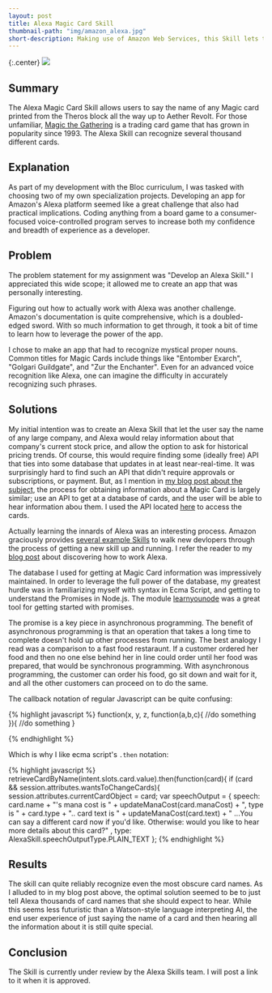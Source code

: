 ```yaml
---
layout: post
title: Alexa Magic Card Skill
thumbnail-path: "img/amazon_alexa.jpg"
short-description: Making use of Amazon Web Services, this Skill lets the user say the name of any Magic Card from Khans of Tarkir block onwards, and retrieve all printed information about that card.
---
```


{:.center}
![]({{site.baseurl}}/img/mtg-logo.png)

## Summary

The Alexa Magic Card Skill allows users to say the name of any Magic card printed from the Theros block all the way up to Aether Revolt. For those unfamiliar, <a href="http://magic.wizards.com/en">Magic the Gathering</a> is a trading card game that has grown in popularity since 1993. The Alexa Skill can recognize several thousand different cards.
## Explanation

As part of my development with the Bloc curriculum, I was tasked with choosing two of my own specialization projects. Developing an app for Amazon's Alexa platform seemed like a great challenge that also had practical implications. Coding anything from a board game to a consumer-focused voice-controlled program serves to increase both my confidence and breadth of experience as a developer.

## Problem

The problem statement for my assignment was "Develop an Alexa Skill." I appreciated this wide scope; it allowed me to create an app that was personally interesting. 

Figuring out how to actually work with Alexa was another challenge. Amazon's documentation is quite comprehensive, which is a doubled-edged sword. With so much information to get through, it took a bit of time to learn how to leverage the power of the app.

I chose to make an app that had to recognize mystical proper nouns. Common titles for Magic Cards include things like "Entomber Exarch", "Golgari Guildgate", and "Zur the Enchanter". Even for an advanced voice recognition like Alexa, one can imagine the difficulty in accurately recognizing such phrases.

## Solutions

My initial intention was to create an Alexa Skill that let the user say the name of any large company, and Alexa would relay information about that company's current stock price, and allow the option to ask for historical pricing trends. Of course, this would require finding some (ideally free) API that ties into some database that updates in at least near-real-time. It was surprisingly hard to find such an API that didn't require approvals or subscriptions, or payment. But, as I mention in <a href="http://andrewmbyrd.github.io/2017/02/13/alexa-cards.html">my blog post about the subject</a>, the process for obtaining information about a Magic Card is largely similar; use an API to get at a database of cards, and the user will be able to hear information abou them. I used the API located <a href="https://docs.magicthegathering.io/#overview">here</a> to access the cards.

Actually learning the innards of Alexa was an interesting process. Amazon graciously provides <a href="https://github.com/alexa">several example Skills</a> to walk new devlopers through the process of getting a new skill up and running. I refer the reader to my <a href="http://andrewmbyrd.github.io/2017/02/01/alexa.html">blog post</a> about discovering how to work Alexa. 

The database I used for getting at Magic Card information was impressively maintained. In order to leverage the full power of the database, my greatest hurdle was in familiarizing myself with syntax in Ecma Script, and getting to understand the Promises in Node.js. The module <a href="https://github.com/workshopper/learnyounode">learnyounode</a> was a great tool for getting started with promises.

The promise is a key piece in asynchronous programming. The benefit of asynchronous programming is that an operation that takes a long time to complete doesn't hold up other processes from running. The best analogy I read was a comparison to a fast food restaraunt. If a customer ordered her food and then no one else behind her in line could order until her food was prepared, that would be synchronous programming. With asynchronous programming, the customer can order his food, go sit down and wait for it, and all the other customers can proceed on to do the same.

The callback notation of regular Javascript can be quite confusing:

{% highlight javascript %}
function(x, y, z, function(a,b,c){
            //do something
}){
//do something
}

{% endhighlight %}

Which is why I like ecma script's `.then` notation:

{% highlight javascript %}
retrieveCardByName(intent.slots.card.value).then(function(card){
        if (card && session.attributes.wantsToChangeCards){
            session.attributes.currentCardObject = card;
            var speechOutput = {
                speech: card.name + "'s mana cost is " + updateManaCost(card.manaCost) + ", type is " + card.type + ".. card text is " + updateManaCost(card.text) + " ...You can say a different card now if you'd like. Otherwise: would you like to hear more details about this card?" ,
                type: AlexaSkill.speechOutputType.PLAIN_TEXT
            };
{% endhighlight %}


## Results

The skill can quite reliably recognize even the most obscure card names. As I alluded to in my blog post above, the optimal solution seemed to be to just tell Alexa thousands of card names that she should expect to hear. While this seems less futuristic than a Watson-style language interpreting AI, the end user experience of just saying the name of a card and then hearing all the information about it is still quite special.

## Conclusion

The Skill is currently under review by the Alexa Skills team. I will post a link to it when it is approved.



     

































